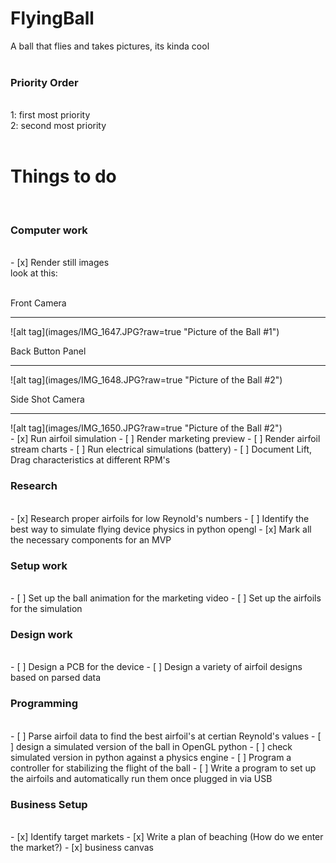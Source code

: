 # FlyingBall
A ball that flies and takes pictures, its kinda cool<br/>
<br/>
<h3>Priority Order</h3><br/>
1: first most priority <br/>
2: second most priority<br/>

<br/>
<h1>Things to do</h1>
<br/>
<h3>Computer work</h3><br/>
- [x] Render still images
<br/>
look at this:<br/>
<br/>
<p>Front Camera</p>
<hr></hr>
![alt tag](images/IMG_1647.JPG?raw=true "Picture of the Ball #1")
<p>Back Button Panel</p>
<hr></hr>
![alt tag](images/IMG_1648.JPG?raw=true "Picture of the Ball #2")
<p>Side Shot Camera</p>
<hr></hr>
![alt tag](images/IMG_1650.JPG?raw=true "Picture of the Ball #2")
<br/>
- [x] Run airfoil simulation
- [ ] Render marketing preview
- [ ] Render airfoil stream charts
- [ ] Run electrical simulations (battery)
- [ ] Document Lift, Drag characteristics at different RPM's
<br/>
<h3>Research</h3><br/>
- [x] Research proper airfoils for low Reynold's numbers
- [ ] Identify the best way to simulate flying device physics in python opengl
- [x] Mark all the necessary components for an MVP
<h3>Setup work</h3><br/>
- [ ] Set up the ball animation for the marketing video
- [ ] Set up the airfoils for the simulation
<h3>Design work</h3><br/>
- [ ] Design a PCB for the device
- [ ] Design a variety of airfoil designs based on parsed data
<br/>
<h3>Programming</h3><br/>
- [ ] Parse airfoil data to find the best airfoil's at certian Reynold's values
- [ ] design a simulated version of the ball in OpenGL python
- [ ] check simulated version in python against a physics engine
- [ ] Program a controller for stabilizing the flight of the ball
- [ ] Write a program to set up the airfoils and automatically run them once plugged in via USB
<br/>
<h3>Business Setup</h3><br/>
- [x] Identify target markets
- [x] Write a plan of beaching (How do we enter the market?)
- [x] business canvas
<br/>
